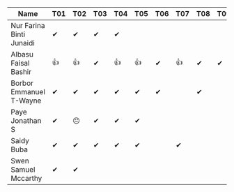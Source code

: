 |Name                              |T01 |T02 |T03 |T04 |T05|T06|T07|T08|T09|🚩
|----------------------------------|----|----|----|----|---|---|---|---|---|---
|Nur Farina Binti Junaidi          | ✔ | ✔ | ✔ | ✔ |   |   |   |   |   |   |
|Albasu Faisal Bashir              | 👍 | 👍 | ✔ | 👍 | 👍 | ✔ | 👍 | ✔ | ✔ | 5 |
|Borbor Emmanuel T-Wayne           | ✔ |  ✔ |	✔ | ✔ | ✔ | ✔ |   | ✔ |   |   |
|Paye Jonathan S                   | ✔ | 😐  | ✔ | ✔ | ✔ |  |   |   |   |   |
|Saidy Buba                        | ✔ | ✔ |  ✔ |  ✔  | ✔ |  | ✔  |   |   |   |
|Swen Samuel Mccarthy              | ✔ | ✔  |    |    |   |  |   |   |   |   |
